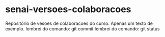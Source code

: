 # senai-versoes-colaboracoes
Repositório de vesoes de colaboracoes do curso.
Apenas um texto de exemplo.
lembrei do comando: git commit
lembrei do comando: git status

